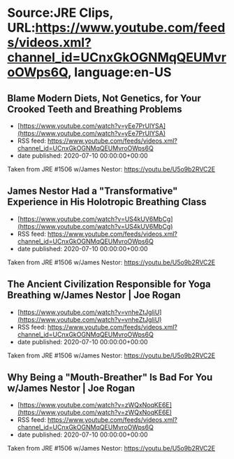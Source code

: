 # Source:JRE Clips, URL:https://www.youtube.com/feeds/videos.xml?channel_id=UCnxGkOGNMqQEUMvroOWps6Q, language:en-US

## Blame Modern Diets, Not Genetics, for Your Crooked Teeth and Breathing Problems
 - [https://www.youtube.com/watch?v=yEe7PrUlYSA](https://www.youtube.com/watch?v=yEe7PrUlYSA)
 - RSS feed: https://www.youtube.com/feeds/videos.xml?channel_id=UCnxGkOGNMqQEUMvroOWps6Q
 - date published: 2020-07-10 00:00:00+00:00

Taken from JRE #1506 w/James Nestor: https://youtu.be/U5o9b2RVC2E

## James Nestor Had a "Transformative" Experience in His Holotropic Breathing Class
 - [https://www.youtube.com/watch?v=US4kUV6MbCg](https://www.youtube.com/watch?v=US4kUV6MbCg)
 - RSS feed: https://www.youtube.com/feeds/videos.xml?channel_id=UCnxGkOGNMqQEUMvroOWps6Q
 - date published: 2020-07-10 00:00:00+00:00

Taken from JRE #1506 w/James Nestor: https://youtu.be/U5o9b2RVC2E

## The Ancient Civilization Responsible for Yoga Breathing w/James Nestor | Joe Rogan
 - [https://www.youtube.com/watch?v=vnheZtJgliU](https://www.youtube.com/watch?v=vnheZtJgliU)
 - RSS feed: https://www.youtube.com/feeds/videos.xml?channel_id=UCnxGkOGNMqQEUMvroOWps6Q
 - date published: 2020-07-10 00:00:00+00:00

Taken from JRE #1506 w/James Nestor:
https://youtu.be/U5o9b2RVC2E

## Why Being a "Mouth-Breather" Is Bad For You w/James Nestor | Joe Rogan
 - [https://www.youtube.com/watch?v=zWQxNoqKE6E](https://www.youtube.com/watch?v=zWQxNoqKE6E)
 - RSS feed: https://www.youtube.com/feeds/videos.xml?channel_id=UCnxGkOGNMqQEUMvroOWps6Q
 - date published: 2020-07-10 00:00:00+00:00

Taken from JRE #1506 w/James Nestor:
https://youtu.be/U5o9b2RVC2E

